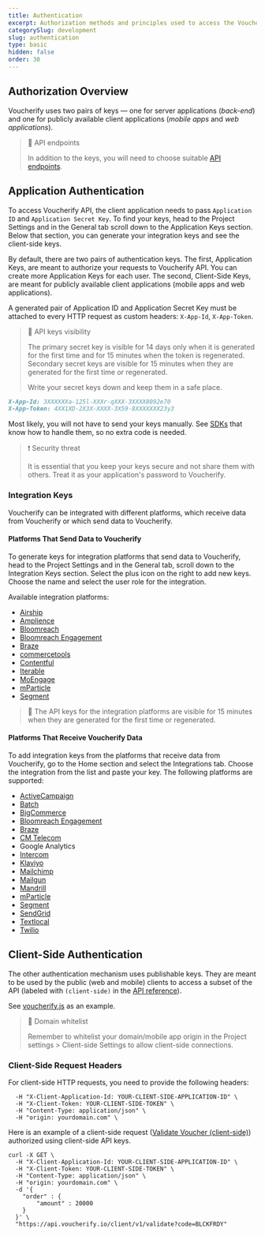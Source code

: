 ```yaml
---
title: Authentication
excerpt: Authorization methods and principles used to access the Voucherify platform HTTP APIs.
categorySlug: development
slug: authentication
type: basic
hidden: false
order: 30
---
```


## Authorization Overview

Voucherify uses two pairs of keys — one for server applications (*back-end*) and one for publicly available client applications (*mobile apps* and *web applications*).

> 📘 API endpoints
>
> In addition to the keys, you will need to choose suitable [API endpoints](doc:api-endpoints).

## Application Authentication

To access Voucherify API, the client application needs to pass `Application ID` and `Application Secret Key`. To find your keys, head to the Project Settings and in the General tab scroll down to the Application Keys section. Below that section, you can generate your integration keys and see the client-side keys.

By default, there are two pairs of authentication keys. The first, Application Keys, are meant to authorize your requests to Voucherify API. You can create more Application Keys for each user. The second, Client-Side Keys, are meant for publicly available client applications (mobile apps and web applications).

A generated pair of Application ID and Application Secret Key must be attached to every HTTP request as custom headers: `X-App-Id`, `X-App-Token`.

> 🚧 API keys visibility
>
> The primary secret key is visible for 14 days only when it is generated for the first time and for 15 minutes when the token is regenerated. Secondary secret keys are visible for 15 minutes when they are generated for the first time or regenerated.
>
> Write your secret keys down and keep them in a safe place.

```markdown App Keys
X-App-Id: 3XXXXXXa-125l-XXXr-qXXX-3XXXX8092e70    
X-App-Token: 4XX1XD-2X3X-XXXX-3X59-8XXXXXXX23y3
```

Most likely, you will not have to send your keys manually. See [SDKs](doc:sdks) that know how to handle them, so no extra code is needed.

> ❗ Security threat
> 
> It is essential that you keep your keys secure and not share them with others. Treat it as your application's password to Voucherify.

### Integration Keys

Voucherify can be integrated with different platforms, which receive data from Voucherify or which send data to Voucherify.

#### Platforms That Send Data to Voucherify

To generate keys for integration platforms that send data to Voucherify, head to the Project Settings and in the General tab, scroll down to the Integration Keys section. Select the plus icon on the right to add new keys. Choose the name and select the user role for the integration. 

Available integration platforms:

- [Airship](https://support.voucherify.io/article/617-airship-integration "Airship Integration")
- [Amplience](https://support.voucherify.io/article/607-amplience-integration "Amplience Integration")
- [Bloomreach](https://support.voucherify.io/article/600-bloomreach-cms-integration "Bloomreach CMS Integration")
- [Bloomreach Engagement](https://support.voucherify.io/article/613-bloomreach-engagement-integration "Bloomreach Engagement Integration")
- [Braze](https://support.voucherify.io/article/588-braze-integration "Braze Integration")
- [commercetools](https://support.voucherify.io/article/581-commercetools "commercetools integartions")
- [Contentful](https://support.voucherify.io/article/599-contentful-integration "Contentful Integration")
- [Iterable](https://support.voucherify.io/article/594-iterable-integration "Iterable Integration")
- [MoEngage](https://support.voucherify.io/article/596-moengage-integration "MoEngage Integration")
- [mParticle](https://support.voucherify.io/article/590-mparticle "mParticle Integration")
- [Segment](https://support.voucherify.io/article/272-segment "Segment Integration")

> 🚧
> The API keys for the integration platforms are visible for 15 minutes when they are generated for the first time or regenerated.

#### Platforms That Receive Voucherify Data

To add integration keys from the platforms that receive data from Voucherify, go to the Home section and select the Integrations tab. Choose the integration from the list and paste your key. The following platforms are supported:
- [ActiveCampaign](https://support.voucherify.io/article/165-activecampaign "ActiveCampaign Integration")
- [Batch](https://support.voucherify.io/article/614-batch-integration "Batch Integration")
- [BigCommerce](https://support.voucherify.io/article/141-bigcommerce "BigCommerce Integration")
- [Bloomreach Engagement](https://support.voucherify.io/article/613-bloomreach-engagement-integration "Bloomreach Engagement Integration")
- [Braze](https://support.voucherify.io/article/588-braze-integration "Braze Integration")
- [CM Telecom](https://support.voucherify.io/article/89-integrations-for-distributions#CM-telecom "CM Telecom Integration")
- Google Analytics
- [Intercom](https://support.voucherify.io/article/104-intercom-send-in-app-messages-from-voucherify-dashboard-to-intercom-customers "Intercom Integration")
- [Klaviyo](https://support.voucherify.io/article/598-klaviyo-integration "Klaviyo Integration")
- [Mailchimp](https://support.voucherify.io/article/43-mailchimp-distribution "Mailchimp Integration")
- [Mailgun](https://support.voucherify.io/article/89-integrations-for-distributions#mailgun "Mailgun Integration")
- [Mandrill](https://support.voucherify.io/article/89-integrations-for-distributions#mandrill "Mandrill Integration")
- [mParticle](https://support.voucherify.io/article/590-mparticle "mParticle Integration")
- [Segment](https://support.voucherify.io/article/272-segment "Segment Integration")
- [SendGrid](https://support.voucherify.io/article/578-sendgrid "SendGrid Integration")
- [Textlocal](https://support.voucherify.io/article/89-integrations-for-distributions#textlocal "Textlocal Integration")
- [Twilio](https://support.voucherify.io/article/89-integrations-for-distributions#twilio "Twilio Integration")

## Client-Side Authentication

The other authentication mechanism uses publishable keys. They are meant to be used by the public (web and mobile) clients to access a subset of the API (labeled with `(client-side)` in the [API reference](doc:api-reference)).

See [voucherify.js](doc:client-side-api) as an example.

> 🚧 Domain whitelist
> 
> Remember to whitelist your domain/mobile app origin in the Project settings > Client-side Settings to allow client-side connections.

### Client-Side Request Headers

For client-side HTTP requests, you need to provide the following headers:

```curl Client-side request headers
  -H "X-Client-Application-Id: YOUR-CLIENT-SIDE-APPLICATION-ID" \
  -H "X-Client-Token: YOUR-CLIENT-SIDE-TOKEN" \
  -H "Content-Type: application/json" \
  -H "origin: yourdomain.com" \ 
```

Here is an example of a client-side request ([Validate Voucher (client-side)](ref:validate-voucher)) authorized using client-side API keys.

```curl Client-side redemption
curl -X GET \
  -H "X-Client-Application-Id: YOUR-CLIENT-SIDE-APPLICATION-ID" \
  -H "X-Client-Token: YOUR-CLIENT-SIDE-TOKEN" \
  -H "Content-Type: application/json" \
  -H "origin: yourdomain.com" \
  -d '{
    "order" : {
        "amount" : 20000
    }
  }' \
  "https://api.voucherify.io/client/v1/validate?code=BLCKFRDY"
```